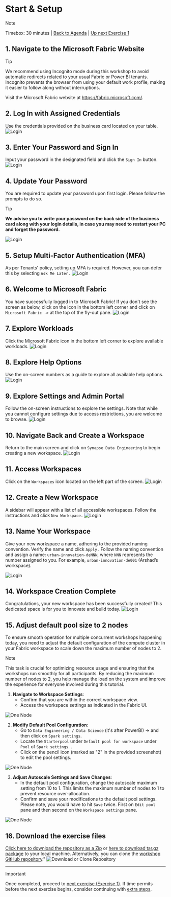 # Start & Setup
> [!NOTE]
> Timebox: 30 minutes | [Back to Agenda](./../README.md#agenda) | [Up next Exercise 1](./../exercise-1/exercise-1.md)
   
## 1. Navigate to the Microsoft Fabric Website

> [!TIP]
> We recommend using Incognito mode during this workshop to avoid automatic redirects related to your usual Fabric or Power BI tenants. Incognito prevents the browser from using your default work profile, making it easier to follow along without interruptions.

Visit the Microsoft Fabric website at https://fabric.microsoft.com/.

## 2. Log In with Assigned Credentials
Use the credentials provided on the business card located on your table.
![Login](../screenshots/start/1.jpg)

## 3. Enter Your Password and Sign In
Input your password in the designated field and click the `Sign In` button.
![Login](../screenshots/start/2.jpg)

## 4. Update Your Password
You are required to update your password upon first login. Please follow the prompts to do so.

> [!TIP]  
> **We advise you to write your password on the back side of the business card along with your login details, in case you may need to restart your PC and forget the password.**

![Login](../screenshots/start/9.jpg)

## 5. Setup Multi-Factor Authentication (MFA)
As per Tenants' policy, setting up MFA is required. However, you can defer this by selecting `Ask Me Later.`
![Login](../screenshots/start/10.jpg)

## 6. Welcome to Microsoft Fabric
You have successfully logged in to Microsoft Fabric! If you don't see the screen as below, click on the icon in the bottom left corner and click on `Microsoft Fabric ->` at the top of the fly-out pane.
![Login](../screenshots/start/4.jpg)

## 7. Explore Workloads
Click the Microsoft Fabric icon in the bottom left corner to explore available workloads.
![Login](../screenshots/start/5.jpg)

## 8. Explore Help Options
Use the on-screen numbers as a guide to explore all available help options.
![Login](../screenshots/start/7.jpg)

## 9. Explore Settings and Admin Portal
Follow the on-screen instructions to explore the settings. Note that while you cannot configure settings due to access restrictions, you are welcome to browse.
![Login](../screenshots/start/8.jpg)

## 10. Navigate Back and Create a Workspace
Return to the main screen and click on `Synapse Data Engineering` to begin creating a new workspace.
![Login](../screenshots/start/11.jpg)

## 11. Access Workspaces
Click on the `Workspaces` icon located on the left part of the screen.
![Login](../screenshots/start/12.jpg)

## 12. Create a New Workspace
A sidebar will appear with a list of all accessible workspaces. Follow the instructions and click `New Workspace.`
![Login](../screenshots/start/13.jpg)

## 13. Name Your Workspace
Give your new workspace a name, adhering to the provided naming convention. Verify the name and click `Apply.` Follow the naming convention and assign a name: `urban-innovation-deNNN`, where `NNN` represents the number assigned to you. For example, `urban-innovation-de001` (Arshad’s workspace).

![Login](../screenshots/start/14.jpg)

## 14. Workspace Creation Complete
Congratulations, your new workspace has been successfully created! This dedicated space is for you to innovate and build today.
![Login](../screenshots/start/15.jpg)


## 15. Adjust default pool size to 2 nodes

To ensure smooth operation for multiple concurrent workshops happening today, you need to adjust the default configuration of the compute cluster in your Fabric workspace to scale down the maximum number of nodes to 2.

> [!NOTE]  
>  This task is crucial for optimizing resource usage and ensuring that the workshops run smoothly for all participants. By reducing the maximum number of nodes to 2, you help manage the load on the system and improve the experience for everyone involved during this tutorial.


1. **Navigate to Workspace Settings**:
   - Confirm that you are within the correct workspace view.
   - Access the workspace settings as indicated in the Fabric UI.

![One Node](../screenshots/extra/onenode1.jpg)

2. **Modify Default Pool Configuration**:
   - Go to `Data Engineering / Data Science` (it's after PowerBI) -> and then click on `Spark settings`. 
   - Locate the `Starterpool` under `Default pool for workspace` under `Pool` of `Spark settings`. .
   - Click on the pencil icon (marked as "2" in the provided screenshot) to edit the pool settings.

![One Node](../screenshots/extra/onenode2.jpg)

3. **Adjust Autoscale Settings and Save Changes**:
   - In the default pool configuration, change the autoscale maximum setting from 10 to 1. This limits the maximum number of nodes to 1 to prevent resource over-allocation.
   - Confirm and save your modifications to the default pool settings. Please note, you would have to hit `Save` twice. First on `Edit pool` pane and then second on the `Workspace settings` pane.

![One Node](../screenshots/extra/onenode3.jpg)


## 16. Download the exercise files
 
[Click here to download the repository as a Zip](https://github.com/AbidGuroo/Build-Your-First-End-to-End-Lakehouse-Solution/archive/refs/heads/fabcon.zip) or [here to download tar.gz package](https://github.com/AbidGuroo/Build-Your-First-End-to-End-Lakehouse-Solution/archive/refs/heads/fabcon.tar.gz) to your local machine. Alternatively, you can clone the [workshop GitHub repository](https://github.com/AbidGuroo/Build-Your-First-End-to-End-Lakehouse-Solution/tree/fabcon)."
![Download or Clone Repository](../screenshots/start/CloneDownloadRepo.png)

---

> [!IMPORTANT]
> Once completed, proceed to [next exercise (Exercise 1)](./../exercise-1/exercise-1.md). If time permits before the next exercise begins, consider continuing with [extra steps](../exercise-extra/extra.md).
